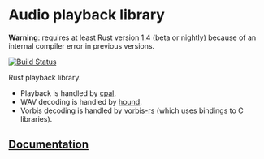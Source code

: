 # Audio playback library

**Warning**: requires at least Rust version 1.4 (beta or nightly) because of an internal compiler error in previous versions.

[![Build Status](https://travis-ci.org/tomaka/rodio.svg?branch=master)](https://travis-ci.org/tomaka/rodio)

Rust playback library.

 - Playback is handled by [cpal](https://github.com/tomaka/cpal).
 - WAV decoding is handled by [hound](https://github.com/ruud-v-a/hound).
 - Vorbis decoding is handled by [vorbis-rs](https://github.com/tomaka/vorbis-rs) (which uses bindings to C libraries).

## [Documentation](http://tomaka.github.io/rodio/rodio/index.html)
